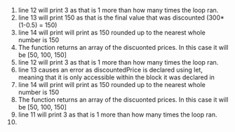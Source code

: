 1. line 12 will print 3 as that is 1 more than how many times the loop ran.
2. line 13 will print 150 as that is the final value that was discounted (300*(1-0.5) = 150)
3. line 14 will print will print as 150 rounded up to the nearest whole number is 150
4. The function returns an array of the discuonted prices. In this case it will be [50, 100, 150]
5. line 12 will print 3 as that is 1 more than how many times the loop ran.
6. line 13 causes an error as discountedPrice is declared using let, meaning that it is only accessible within the block it was declared in
7. line 14 will print will print as 150 rounded up to the nearest whole number is 150
8. The function returns an array of the discuonted prices. In this case it will be [50, 100, 150]
9. line 11 will print 3 as that is 1 more than how many times the loop ran.
10. 